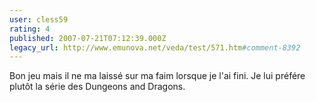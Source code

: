 ```yaml
---
user: cless59
rating: 4
published: 2007-07-21T07:12:39.000Z
legacy_url: http://www.emunova.net/veda/test/571.htm#comment-8392
---
```

Bon jeu mais il ne ma laissé sur ma faim lorsque je l'ai fini. Je lui préfére plutôt la série des Dungeons and Dragons.